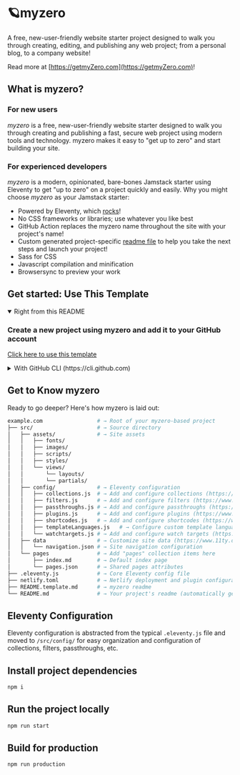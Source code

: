 # 🪐myzero

A free, new-user-friendly website starter project designed to walk you through creating, editing, and publishing any web project; from a personal blog, to a company website!

Read more at [https://getmyZero.com](https://getmyZero.com)!

## What is myzero?

### For new users

_myzero_ is a free, new-user-friendly website starter designed to walk you through creating and publishing a fast, secure web project using modern tools and technology. myzero makes it easy to "get up to zero" and start building your site.

### For experienced developers

_myzero_ is a modern, opinionated, bare-bones Jamstack starter using Eleventy to get "up to zero" on a project quickly and easily.
Why you might choose _myzero_ as your Jamstack starter:

* Powered by Eleventy, which [rocks](https://11ty.rocks)!
* No CSS frameworks or libraries; use whatever you like best
* GitHub Action replaces the myzero name throughout the site with your project's name!
* Custom generated project-specific [readme file](https://github.com/sergehf/myzero/blob/master/README.myzero.md) to help you take the next steps and launch your project!
* Sass for CSS
* Javascript compilation and minification
* Browsersync to preview your work

## Get started: Use This Template

<details open>
 <summary>Right from this README</summary>
 
###  Create a new project using myzero and add it to your GitHub account

 [Click here to use this template](https://github.com/sergehf/myzero/generate)
 </details>

<details>
 <summary>With GitHub CLI (https://cli.github.com)</summary>

### Get started from your command line

 ```sh
  gh repo create example.com --template sergehf/myzero
 ```

</details>

## Get to Know myzero

Ready to go deeper? Here's how myzero is laid out:

```sh
example.com                 # → Root of your myzero-based project
├── src/                    # → Source directory
│   ├── assets/             # → Site assets
│   │   ├── fonts/
│   │   ├── images/
│   │   ├── scripts/
│   │   ├── styles/
│   │   └── views/
│   │       └── layouts/
│   │       └── partials/
│   ├── config/             # → Eleventy configuration
│   │   ├── collections.js  # → Add and configure collections (https://www.11ty.dev/docs/collections/)
│   │   ├── filters.js      # → Add and configure filters (https://www.11ty.dev/docs/filters/)
│   │   ├── passthroughs.js # → Add and configure passthroughs (https://www.11ty.dev/docs/copy/)
│   │   ├── plugins.js      # → Add and configure plugins (https://www.11ty.dev/docs/plugins/)
│   │   ├── shortcodes.js   # → Add and configure shortcodes (https://www.11ty.dev/docs/shortcodes/)
│   │   ├── templateLanguages.js   # → Configure custom template languages (HINT: this is where myzero's Sass and Javascript pipelines are set up!) (https://www.11ty.dev/docs/languages/custom/)
│   │   └── watchtargets.js # → Add and configure watch targets (https://www.11ty.dev/docs/watch-serve/)
│   ├── data                # → Customize site data (https://www.11ty.dev/docs/data/)
│   │   └── navigation.json # → Site navigation configuration
│   └── pages               # → Add "pages" collection items here
│       ├── index.md        # → Default index page
│       └── pages.json      # → Shared pages attributes
├── .eleventy.js            # → Core Eleventy config file
├── netlify.toml            # → Netlify deployment and plugin configuration (optional)
├── README.template.md      # → myzero readme
└── README.md               # → Your project's readme (automatically generated when this template is used)
```

## Eleventy Configuration

Eleventy configuration is abstracted from the typical `.eleventy.js` file and moved to `/src/config/` for easy organization and configuration of collections, filters, passthroughs, etc.

## Install project dependencies

```bash
npm i
```

## Run the project locally

```bash
npm run start
```

## Build for production

```bash
npm run production
```
